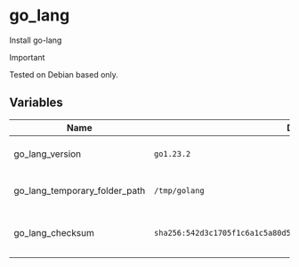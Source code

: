 
# go_lang

Install go-lang

> [!IMPORTANT]
> Tested on Debian based only.

## Variables

Name | Default value | Description
-- | -- | --
go_lang_version | `go1.23.2` | Install the specified Go version.
go_lang_temporary_folder_path | `/tmp/golang` | Set the temporary folder path.
go_lang_checksum | `sha256:542d3c1705f1c6a1c5a80d5dc62e2e45171af291e755d591c5e6531ef63b454e` | Checksum of the Go version release.
